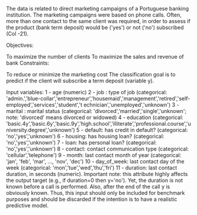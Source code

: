 The data is related to direct marketing campaigns of a Portuguese banking institution. The marketing
campaigns were based on phone calls. Often, more than one contact to the same client was required, in
order to assess if the product (bank term deposit) would be ('yes') or not ('no') subscribed (Col -21).


Objectives:

To maximize the number of clients
To maximize the sales and revenue of bank
Constraints:

To reduce or minimize the marketing cost
The classification goal is to predict if the client will subscribe a term deposit (variable y).


Input variables:
1 - age (numeric)
2 - job : type of job (categorical:
'admin.','blue-collar','entrepreneur','housemaid','management','retired','self-employed','services','student','t
echnician','unemployed','unknown')
3 - marital : marital status (categorical: 'divorced','married','single','unknown'; note: 'divorced' means
divorced or widowed)
4 - education (categorical:
'basic.4y','basic.6y','basic.9y','high.school','illiterate','professional.course','university.degree','unknown')
5 - default: has credit in default? (categorical: 'no','yes','unknown')
6 - housing: has housing loan? (categorical: 'no','yes','unknown')
7 - loan: has personal loan? (categorical: 'no','yes','unknown')
8 - contact: contact communication type (categorical: 'cellular','telephone')
9 - month: last contact month of year (categorical: 'jan', 'feb', 'mar', ..., 'nov', 'dec')
10 - day_of_week: last contact day of the week (categorical: 'mon','tue','wed','thu','fri')
11 - duration: last contact duration, in seconds (numeric). Important note: this attribute highly affects the
output target (e.g., if duration=0 then y='no'). Yet, the duration is not known before a call is performed.
Also, after the end of the call y is obviously known. Thus, this input should only be included for benchmark purposes and should be discarded if the intention is to have a realistic predictive model.